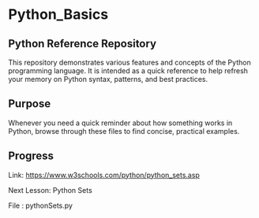 # Python_Basics

## Python Reference Repository

This repository demonstrates various features and concepts of the Python programming language.
It is intended as a quick reference to help refresh your memory on Python syntax, patterns, and best practices.

## Purpose

Whenever you need a quick reminder about how something works in Python, browse through these files to find concise, practical examples.

## Progress

Link: <https://www.w3schools.com/python/python_sets.asp>

Next Lesson: Python Sets

File : pythonSets.py
